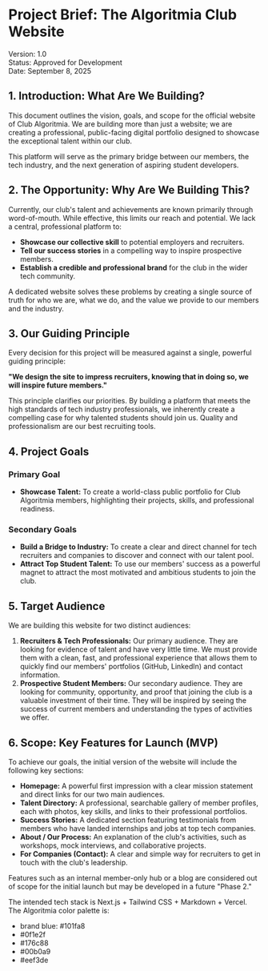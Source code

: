 # **Project Brief: The Algoritmia Club Website**

Version: 1.0  
Status: Approved for Development  
Date: September 8, 2025

## **1\. Introduction: What Are We Building?**

This document outlines the vision, goals, and scope for the official website of Club Algoritmia. We are building more than just a website; we are creating a professional, public-facing digital portfolio designed to showcase the exceptional talent within our club.

This platform will serve as the primary bridge between our members, the tech industry, and the next generation of aspiring student developers.

## **2\. The Opportunity: Why Are We Building This?**

Currently, our club's talent and achievements are known primarily through word-of-mouth. While effective, this limits our reach and potential. We lack a central, professional platform to:

* **Showcase our collective skill** to potential employers and recruiters.  
* **Tell our success stories** in a compelling way to inspire prospective members.  
* **Establish a credible and professional brand** for the club in the wider tech community.

A dedicated website solves these problems by creating a single source of truth for who we are, what we do, and the value we provide to our members and the industry.

## **3\. Our Guiding Principle**

Every decision for this project will be measured against a single, powerful guiding principle:

**"We design the site to impress recruiters, knowing that in doing so, we will inspire future members."**

This principle clarifies our priorities. By building a platform that meets the high standards of tech industry professionals, we inherently create a compelling case for why talented students should join us. Quality and professionalism are our best recruiting tools.

## **4\. Project Goals**

### **Primary Goal**

* **Showcase Talent:** To create a world-class public portfolio for Club Algoritmia members, highlighting their projects, skills, and professional readiness.

### **Secondary Goals**

* **Build a Bridge to Industry:** To create a clear and direct channel for tech recruiters and companies to discover and connect with our talent pool.  
* **Attract Top Student Talent:** To use our members' success as a powerful magnet to attract the most motivated and ambitious students to join the club.

## **5\. Target Audience**

We are building this website for two distinct audiences:

1. **Recruiters & Tech Professionals:** Our primary audience. They are looking for evidence of talent and have very little time. We must provide them with a clean, fast, and professional experience that allows them to quickly find our members' portfolios (GitHub, LinkedIn) and contact information.  
2. **Prospective Student Members:** Our secondary audience. They are looking for community, opportunity, and proof that joining the club is a valuable investment of their time. They will be inspired by seeing the success of current members and understanding the types of activities we offer.

## **6\. Scope: Key Features for Launch (MVP)**

To achieve our goals, the initial version of the website will include the following key sections:

* **Homepage:** A powerful first impression with a clear mission statement and direct links for our two main audiences.  
* **Talent Directory:** A professional, searchable gallery of member profiles, each with photos, key skills, and links to their professional portfolios.  
* **Success Stories:** A dedicated section featuring testimonials from members who have landed internships and jobs at top tech companies.  
* **About / Our Process:** An explanation of the club's activities, such as workshops, mock interviews, and collaborative projects.  
* **For Companies (Contact):** A clear and simple way for recruiters to get in touch with the club's leadership.

Features such as an internal member-only hub or a blog are considered out of scope for the initial launch but may be developed in a future "Phase 2."

The intended tech stack is Next.js + Tailwind CSS + Markdown + Vercel.
The Algoritmia color palette is:
- brand blue: #101fa8
- #0f1e2f
- #176c88
- #00b0a9
- #eef3de

